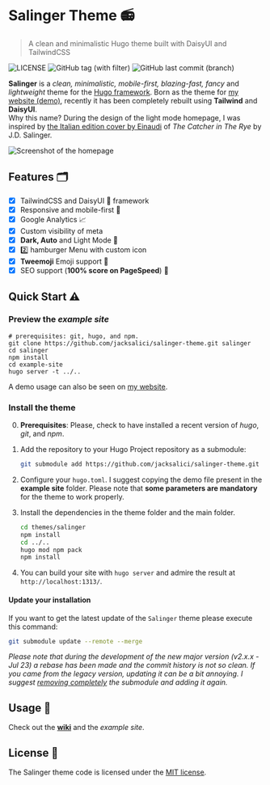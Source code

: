 # Salinger Theme 📻

> A clean and minimalistic Hugo theme built with DaisyUI and TailwindCSS

![LICENSE](https://img.shields.io/badge/license-MIT-blue.svg)
![GitHub tag (with filter)](https://img.shields.io/github/v/tag/jacksalici/salinger-theme?color=yellow)
![GitHub last commit (branch)](https://img.shields.io/github/last-commit/jacksalici/salinger-theme/main)

__Salinger__ is a _clean, minimalistic, mobile-first, blazing-fast, fancy_ and _lightweight_ theme for the [Hugo framework](https://gohugo.io).
Born as the theme for [my website (demo)](http://jacksalici.com), recently it has been completely rebuilt using __Tailwind__ and __DaisyUI__.  
Why this name? During the design of the light mode homepage, I was inspired by [the Italian edition cover by Einaudi](https://duckduckgo.com/?q=il+giovane+holden+by+j.d.+salinger+einaudi+1961&t=h_&ia=images&iax=images&iaf=color%3AWhite) of _The Catcher in The Rye_ by J.D. Salinger.

![Screenshot of the homepage](https://raw.githubusercontent.com/jacksalici/salinger-theme/main/images/tn.jpg)

## Features 🗂️

- [x] TailwindCSS and DaisyUI 🌼 framework 
- [x] Responsive and mobile-first 📲
- [x] Google Analytics 📈
- [x] Custom visibility of meta
- [x] __Dark, Auto__ and Light Mode 🌚
- [x] 2️⃣ hamburger Menu with custom icon
- [x] __Tweemoji__ Emoji support 🐧
- [x] SEO support (**100% score on PageSpeed**) 🚀

## Quick Start ⚠️

### Preview the _example site_  

```shell
# prerequisites: git, hugo, and npm.
git clone https://github.com/jacksalici/salinger-theme.git salinger
cd salinger
npm install
cd example-site
hugo server -t ../..
```

A demo usage can also be seen on [my website](https://jacksalici.com).  

### Install the theme

0. **Prerequisites**: Please, check to have installed a recent version of _hugo_, _git_, and _npm_.

1. Add the repository to your Hugo Project repository as a submodule: 

    ```bash
    git submodule add https://github.com/jacksalici/salinger-theme.git themes/salinger
    ```

2. Configure your `hugo.toml`. I suggest copying the demo file present in the __example site__ folder. Please note that **some parameters are mandatory** for the theme to work properly.

3. Install the dependencies in the theme folder and the main folder.

    ```bash
    cd themes/salinger
    npm install
    cd ../..
    hugo mod npm pack 
    npm install
    ```

4. You can build your site with `hugo server` and admire the result at `http://localhost:1313/`.

#### Update your installation

If you want to get the latest update of the `Salinger` theme please execute this command:

```bash
git submodule update --remote --merge
```

_Please note that during the development of the new major version (v2.x.x - Jul 23) a rebase has been made and the commit history is not so clean. If you came from the legacy version, updating it can be a bit annoying. I suggest [removing completely](https://gist.github.com/myusuf3/7f645819ded92bda6677) the submodule and adding it again._

## Usage 📐

Check out the [__wiki__](https://github.com/jacksalici/salinger-theme/wiki) and the _example site_. 

## License 📜

The Salinger theme code is licensed under the [MIT license](https://github.com/jacksalici/salinger-theme/blob/master/LICENSE).

